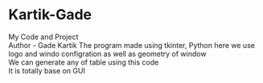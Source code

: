 # Kartik-Gade
My Code and Project<br>
Author - Gade Kartik
The program made using tkinter, Python here we use logo and windo configration as well as geometry of window<br>
We can generate any of table using this code<br>
It is totally base on GUI
